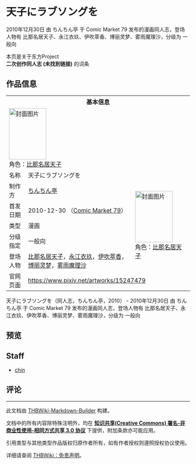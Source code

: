 # 天子にラブソングを

<!-- source html: G:\repos\THBWiki-Markdown-Builder\THBWikiMarkdown\Temp\main\6\6c\ns0%3A%E5%A4%A9%E5%AD%90%E3%81%AB%E3%83%A9%E3%83%96%E3%82%BD%E3%83%B3%E3%82%B0%E3%82%92.html -->

2010年12月30日 由 ちんちん亭 于 Comic Market 79 发布的漫画同人志，登场人物有 比那名居天子、永江衣玖、伊吹萃香、博丽灵梦、雾雨魔理沙，分级为 一般向

本页是关于东方Project  
 **二次创作同人志 (未找到链接)** 的词条

## 作品信息

<table><tbody><tr><th colspan="3">基本信息</th></tr><tr><td class="cover-artwork-mobile" colspan="2"><a href="./文件-天子にラブソングを封面.png.md" class="image" title="封面图片"><img alt="封面图片" src="https://upload.thwiki.cc/thumb/7/7d/%E5%A4%A9%E5%AD%90%E3%81%AB%E3%83%A9%E3%83%96%E3%82%BD%E3%83%B3%E3%82%B0%E3%82%92%E5%B0%81%E9%9D%A2.png/102px-%E5%A4%A9%E5%AD%90%E3%81%AB%E3%83%A9%E3%83%96%E3%82%BD%E3%83%B3%E3%82%B0%E3%82%92%E5%B0%81%E9%9D%A2.png" decoding="async" loading="lazy" width="102" height="140" srcset="https://upload.thwiki.cc/thumb/7/7d/%E5%A4%A9%E5%AD%90%E3%81%AB%E3%83%A9%E3%83%96%E3%82%BD%E3%83%B3%E3%82%B0%E3%82%92%E5%B0%81%E9%9D%A2.png/154px-%E5%A4%A9%E5%AD%90%E3%81%AB%E3%83%A9%E3%83%96%E3%82%BD%E3%83%B3%E3%82%B0%E3%82%92%E5%B0%81%E9%9D%A2.png 1.5x, https://upload.thwiki.cc/thumb/7/7d/%E5%A4%A9%E5%AD%90%E3%81%AB%E3%83%A9%E3%83%96%E3%82%BD%E3%83%B3%E3%82%B0%E3%82%92%E5%B0%81%E9%9D%A2.png/205px-%E5%A4%A9%E5%AD%90%E3%81%AB%E3%83%A9%E3%83%96%E3%82%BD%E3%83%B3%E3%82%B0%E3%82%92%E5%B0%81%E9%9D%A2.png 2x" data-file-width="777" data-file-height="1062"></a><div class="cover-char">角色：<a href="./比那名居天子.md" title="比那名居天子">比那名居天子</a></div></td>
</tr><tr><td class="label">名称</td><td colspan="2"> 天子にラブソングを </td></tr><tr><td class="label">制作方</td><td><a href="./ちんちん亭.md" title="ちんちん亭">ちんちん亭</a></td><td class="cover-artwork" rowspan="5" style="min-width:140px;"><a href="./文件-天子にラブソングを封面.png.md" class="image" title="封面图片"><img alt="封面图片" src="https://upload.thwiki.cc/thumb/7/7d/%E5%A4%A9%E5%AD%90%E3%81%AB%E3%83%A9%E3%83%96%E3%82%BD%E3%83%B3%E3%82%B0%E3%82%92%E5%B0%81%E9%9D%A2.png/102px-%E5%A4%A9%E5%AD%90%E3%81%AB%E3%83%A9%E3%83%96%E3%82%BD%E3%83%B3%E3%82%B0%E3%82%92%E5%B0%81%E9%9D%A2.png" decoding="async" loading="lazy" width="102" height="140" srcset="https://upload.thwiki.cc/thumb/7/7d/%E5%A4%A9%E5%AD%90%E3%81%AB%E3%83%A9%E3%83%96%E3%82%BD%E3%83%B3%E3%82%B0%E3%82%92%E5%B0%81%E9%9D%A2.png/154px-%E5%A4%A9%E5%AD%90%E3%81%AB%E3%83%A9%E3%83%96%E3%82%BD%E3%83%B3%E3%82%B0%E3%82%92%E5%B0%81%E9%9D%A2.png 1.5x, https://upload.thwiki.cc/thumb/7/7d/%E5%A4%A9%E5%AD%90%E3%81%AB%E3%83%A9%E3%83%96%E3%82%BD%E3%83%B3%E3%82%B0%E3%82%92%E5%B0%81%E9%9D%A2.png/205px-%E5%A4%A9%E5%AD%90%E3%81%AB%E3%83%A9%E3%83%96%E3%82%BD%E3%83%B3%E3%82%B0%E3%82%92%E5%B0%81%E9%9D%A2.png 2x" data-file-width="777" data-file-height="1062"></a><div class="cover-char">角色：<a href="./比那名居天子.md" title="比那名居天子">比那名居天子</a></div></td>
</tr><tr><td class="label">首发日期</td><td>2010-12-30&#160;（<a href="/展会作品列表?e=Comic+Market%2379">Comic Market 79</a>）</td></tr><tr><td class="label">类型</td><td>漫画</td></tr><tr><td class="label">分级指定</td><td>一般向</td></tr><tr><td class="label">登场人物</td><td><a href="./比那名居天子.md" title="比那名居天子">比那名居天子</a>，<a href="./永江衣玖.md" title="永江衣玖">永江衣玖</a>，<a href="./伊吹萃香.md" title="伊吹萃香">伊吹萃香</a>，<a href="./博丽灵梦.md" title="博丽灵梦">博丽灵梦</a>，<a href="./雾雨魔理沙.md" title="雾雨魔理沙">雾雨魔理沙</a></td></tr>
<tr><td class="label">官网页面</td><td colspan="2"><a rel="nofollow" class="external free" href="https://www.pixiv.net/artworks/15247479">https://www.pixiv.net/artworks/15247479</a></td></tr></tbody></table>

天子にラブソングを（同人志，ちんちん亭，2010） - 2010年12月30日 由 ちんちん亭 于 Comic Market 79 发布的漫画同人志，登场人物有 比那名居天子、永江衣玖、伊吹萃香、博丽灵梦、雾雨魔理沙，分级为 一般向

## 预览

## Staff
- [chin](./chin.md)


## 评论




---

此文档由 [THBWiki-Markdown-Builder](https://github.com/Delsin-Yu/THBWiki-Markdown-Builder) 构建。

文档中的所有内容除特殊注明外，均在 [**知识共享(Creative Commons) 署名-非商业性使用-相同方式共享 3.0 协议**](https://creativecommons.org/licenses/by-sa/3.0/deed.zh-hans) 下提供，附加条款亦可能应用。

引用类型与其他类型作品版权归原作者所有，如有作者授权则遵照授权协议使用。

详细请查阅 [THBWiki：免责声明](https://thbwiki.cc/THBWiki:%E5%85%8D%E8%B4%A3%E5%A3%B0%E6%98%8E)。

